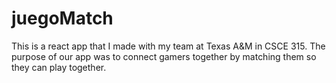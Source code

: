 # juegoMatch
This is a react app that I made with my team at Texas A&amp;M in CSCE 315. The purpose of our app was to connect gamers together by matching them so they can play together.
